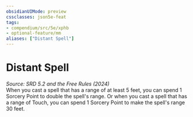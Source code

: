 ```yaml
---
obsidianUIMode: preview
cssclasses: json5e-feat
tags:
- compendium/src/5e/xphb
- optional-feature/mm
aliases: ["Distant Spell"]
---
```

# Distant Spell
*Source: SRD 5.2 and the Free Rules (2024)*  
When you cast a spell that has a range of at least 5 feet, you can spend 1 Sorcery Point to double the spell's range. Or when you cast a spell that has a range of Touch, you can spend 1 Sorcery Point to make the spell's range 30 feet.